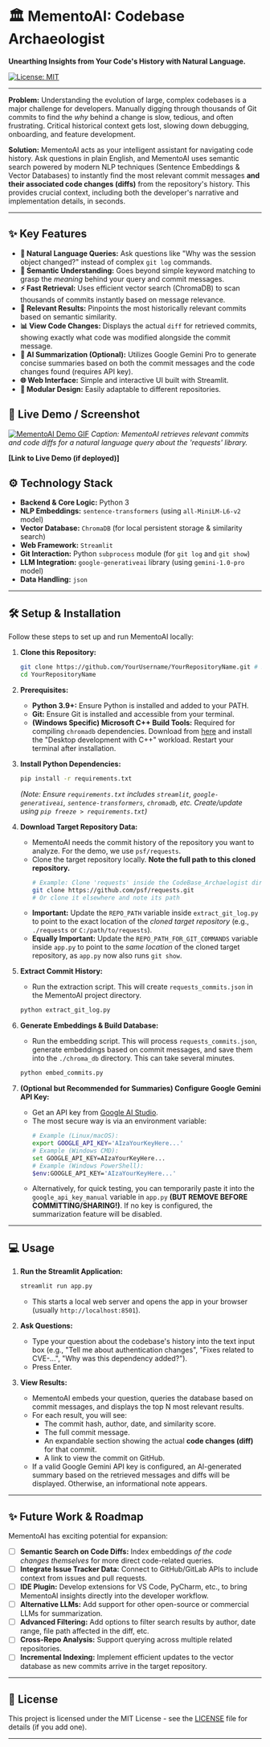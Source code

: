 # 🏛️ MementoAI: Codebase Archaeologist

**Unearthing Insights from Your Code's History with Natural Language.**

[![License: MIT](https://img.shields.io/badge/License-MIT-yellow.svg)](https://opensource.org/licenses/MIT) <!-- Optional: Add license badge -->
<!-- Add other badges if relevant (e.g., build status, code coverage) -->

---

**Problem:** Understanding the evolution of large, complex codebases is a major challenge for developers. Manually digging through thousands of Git commits to find the *why* behind a change is slow, tedious, and often frustrating. Critical historical context gets lost, slowing down debugging, onboarding, and feature development.

**Solution:** MementoAI acts as your intelligent assistant for navigating code history. Ask questions in plain English, and MementoAI uses semantic search powered by modern NLP techniques (Sentence Embeddings & Vector Databases) to instantly find the most relevant commit messages **and their associated code changes (diffs)** from the repository's history. This provides crucial context, including both the developer's narrative and implementation details, in seconds.

---

## ✨ Key Features

*   **💬 Natural Language Queries:** Ask questions like "Why was the session object changed?" instead of complex `git log` commands.
*   **🧠 Semantic Understanding:** Goes beyond simple keyword matching to grasp the *meaning* behind your query and commit messages.
*   **⚡ Fast Retrieval:** Uses efficient vector search (ChromaDB) to scan thousands of commits instantly based on message relevance.
*   **🎯 Relevant Results:** Pinpoints the most historically relevant commits based on semantic similarity.
*   **📊 View Code Changes:** Displays the actual `diff` for retrieved commits, showing exactly what code was modified alongside the commit message.
*   **🤖 AI Summarization (Optional):** Utilizes Google Gemini Pro to generate concise summaries based on both the commit messages and the code changes found (requires API key).
*   **🌐 Web Interface:** Simple and interactive UI built with Streamlit.
*   **🔧 Modular Design:** Easily adaptable to different repositories.

## 🚀 Live Demo / Screenshot

[![MementoAI Demo GIF](https://your-image-hosting-service.com/link/to/your/mementoai_demo.gif)](https://your-image-hosting-service.com/link/to/your/mementoai_demo.gif) <!-- Link the GIF to itself -->
*Caption: MementoAI retrieves relevant commits and code diffs for a natural language query about the 'requests' library.*

**[Link to Live Demo (if deployed)]** <!-- Optional: Replace with your deployed app URL if you have one -->


## ⚙️ Technology Stack

*   **Backend & Core Logic:** Python 3
*   **NLP Embeddings:** `sentence-transformers` (using `all-MiniLM-L6-v2` model)
*   **Vector Database:** `ChromaDB` (for local persistent storage & similarity search)
*   **Web Framework:** `Streamlit`
*   **Git Interaction:** Python `subprocess` module (for `git log` and `git show`)
*   **LLM Integration:** `google-generativeai` library (using `gemini-1.0-pro` model)
*   **Data Handling:** `json`

---

## 🛠️ Setup & Installation

Follow these steps to set up and run MementoAI locally:

1.  **Clone this Repository:**
    ```bash
    git clone https://github.com/YourUsername/YourRepositoryName.git # Replace with your repo URL
    cd YourRepositoryName
    ```

2.  **Prerequisites:**
    *   **Python 3.9+:** Ensure Python is installed and added to your PATH.
    *   **Git:** Ensure Git is installed and accessible from your terminal.
    *   **(Windows Specific) Microsoft C++ Build Tools:** Required for compiling `chromadb` dependencies. Download from [here](https://visualstudio.microsoft.com/visual-cpp-build-tools/) and install the "Desktop development with C++" workload. Restart your terminal after installation.

3.  **Install Python Dependencies:**
    ```bash
    pip install -r requirements.txt
    ```
    *(Note: Ensure `requirements.txt` includes `streamlit`, `google-generativeai`, `sentence-transformers`, `chromadb`, etc. Create/update using `pip freeze > requirements.txt`)*

4.  **Download Target Repository Data:**
    *   MementoAI needs the commit history of the repository you want to analyze. For the demo, we use `psf/requests`.
    *   Clone the target repository locally. **Note the full path to this cloned repository.**
        ```bash
        # Example: Clone 'requests' inside the CodeBase_Archaelogist directory
        git clone https://github.com/psf/requests.git
        # Or clone it elsewhere and note its path
        ```
    *   **Important:** Update the `REPO_PATH` variable inside `extract_git_log.py` to point to the exact location of the *cloned target repository* (e.g., `./requests` or `C:/path/to/requests`).
    *   **Equally Important:** Update the `REPO_PATH_FOR_GIT_COMMANDS` variable inside `app.py` to point to the *same location* of the cloned target repository, as `app.py` now also runs `git show`.

5.  **Extract Commit History:**
    *   Run the extraction script. This will create `requests_commits.json` in the MementoAI project directory.
    ```bash
    python extract_git_log.py
    ```

6.  **Generate Embeddings & Build Database:**
    *   Run the embedding script. This will process `requests_commits.json`, generate embeddings based on commit messages, and save them into the `./chroma_db` directory. This can take several minutes.
    ```bash
    python embed_commits.py
    ```

7.  **(Optional but Recommended for Summaries) Configure Google Gemini API Key:**
    *   Get an API key from [Google AI Studio](https://aistudio.google.com/).
    *   The most secure way is via an environment variable:
        ```bash
        # Example (Linux/macOS):
        export GOOGLE_API_KEY='AIzaYourKeyHere...'
        # Example (Windows CMD):
        set GOOGLE_API_KEY=AIzaYourKeyHere...
        # Example (Windows PowerShell):
        $env:GOOGLE_API_KEY='AIzaYourKeyHere...'
        ```
    *   Alternatively, for quick testing, you can temporarily paste it into the `google_api_key_manual` variable in `app.py` **(BUT REMOVE BEFORE COMMITTING/SHARING!)**. If no key is configured, the summarization feature will be disabled.

---

## 💻 Usage

1.  **Run the Streamlit Application:**
    ```bash
    streamlit run app.py
    ```
    *   This starts a local web server and opens the app in your browser (usually `http://localhost:8501`).

2.  **Ask Questions:**
    *   Type your question about the codebase's history into the text input box (e.g., "Tell me about authentication changes", "Fixes related to CVE-...", "Why was this dependency added?").
    *   Press Enter.

3.  **View Results:**
    *   MementoAI embeds your question, queries the database based on commit messages, and displays the top N most relevant results.
    *   For each result, you will see:
        *   The commit hash, author, date, and similarity score.
        *   The full commit message.
        *   An expandable section showing the actual **code changes (diff)** for that commit.
        *   A link to view the commit on GitHub.
    *   If a valid Google Gemini API key is configured, an AI-generated summary based on the retrieved messages and diffs will be displayed. Otherwise, an informational note appears.

---

## ✨ Future Work & Roadmap

MementoAI has exciting potential for expansion:

*   [ ] **Semantic Search on Code Diffs:** Index embeddings *of the code changes themselves* for more direct code-related queries.
*   [ ] **Integrate Issue Tracker Data:** Connect to GitHub/GitLab APIs to include context from issues and pull requests.
*   [ ] **IDE Plugin:** Develop extensions for VS Code, PyCharm, etc., to bring MementoAI insights directly into the developer workflow.
*   [ ] **Alternative LLMs:** Add support for other open-source or commercial LLMs for summarization.
*   [ ] **Advanced Filtering:** Add options to filter search results by author, date range, file path affected in the diff, etc.
*   [ ] **Cross-Repo Analysis:** Support querying across multiple related repositories.
*   [ ] **Incremental Indexing:** Implement efficient updates to the vector database as new commits arrive in the target repository.

---

## 📄 License

This project is licensed under the MIT License - see the [LICENSE](LICENSE) file for details (if you add one).

---
